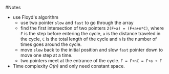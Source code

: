 #Notes
* use Floyd's algorithm
    * use two pointer `slow` and `fast` to go through the array
    * find the first intersection of two pointers `2(F+a) = (F+a+n*C)`, where `F` is the step before entering the cycle, `a` is the distance traveled in the cycle, `C` is the total length of the cycle and `n` is the number of times goes around the cycle.
    * move `slow` back to the initial position and slow `fast` pointer down to move one step at a time.
    * two pointers meet at the entrance of the cycle. `F = F+nC = F+a + F`
* Time complexity _O(n)_ and only need constant space. 
